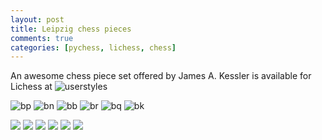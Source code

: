 ```yaml
---
layout: post
title: Leipzig chess pieces
comments: true
categories: [pychess, lichess, chess]
---
```


An awesome chess piece set offered by James A. Kessler is available for Lichess at
![userstyles](https://userstyles.org/styles/163429/leipzig-for-lichess)

![bp](https://raw.githubusercontent.com/pychess/pychess/master/pieces/leipzig/bp.svg)
![bn](https://raw.githubusercontent.com/pychess/pychess/master/pieces/leipzig/bn.svg)
![bb](https://raw.githubusercontent.com/pychess/pychess/master/pieces/leipzig/bb.svg)
![br](https://raw.githubusercontent.com/pychess/pychess/master/pieces/leipzig/br.svg)
![bq](https://raw.githubusercontent.com/pychess/pychess/master/pieces/leipzig/bq.svg)
![bk](https://raw.githubusercontent.com/pychess/pychess/master/pieces/leipzig/bk.svg)

![](https://raw.githubusercontent.com/pychess/pychess/master/pieces/leipzig/wp.svg)
![](https://raw.githubusercontent.com/pychess/pychess/master/pieces/leipzig/wn.svg)
![](https://raw.githubusercontent.com/pychess/pychess/master/pieces/leipzig/wb.svg)
![](https://raw.githubusercontent.com/pychess/pychess/master/pieces/leipzig/wr.svg)
![](https://raw.githubusercontent.com/pychess/pychess/master/pieces/leipzig/wq.svg)
![](https://raw.githubusercontent.com/pychess/pychess/master/pieces/leipzig/wk.svg)
